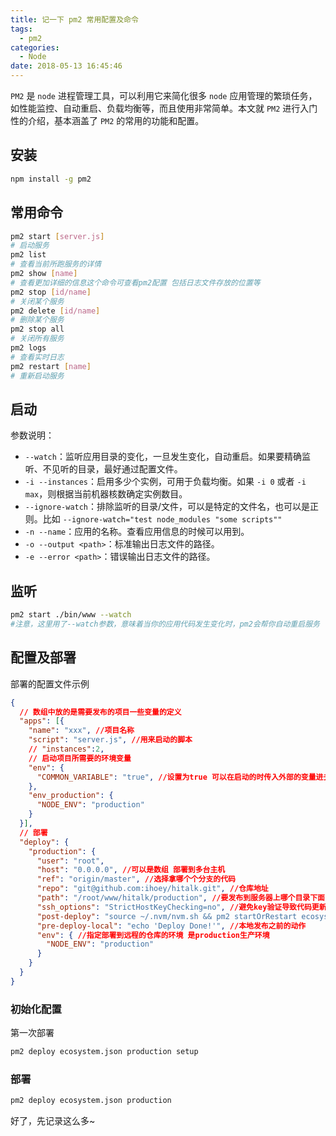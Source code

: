 ```yaml
---
title: 记一下 pm2 常用配置及命令
tags:
  - pm2
categories:
  - Node
date: 2018-05-13 16:45:46
---
```


`PM2` 是 `node` 进程管理工具，可以利用它来简化很多 `node` 应用管理的繁琐任务，如性能监控、自动重启、负载均衡等，而且使用非常简单。本文就 `PM2` 进行入门性的介绍，基本涵盖了 `PM2` 的常用的功能和配置。

<!-- more -->

## 安装

```bash
npm install -g pm2
```

## 常用命令

```bash
pm2 start [server.js]
# 启动服务
pm2 list
# 查看当前所跑服务的详情
pm2 show [name]
# 查看更加详细的信息这个命令可查看pm2配置 包括日志文件存放的位置等
pm2 stop [id/name]
# 关闭某个服务
pm2 delete [id/name]
# 删除某个服务
pm2 stop all
# 关闭所有服务
pm2 logs
# 查看实时日志
pm2 restart [name]
# 重新启动服务
```

## 启动

参数说明：
- `--watch`：监听应用目录的变化，一旦发生变化，自动重启。如果要精确监听、不见听的目录，最好通过配置文件。
- `-i --instances`：启用多少个实例，可用于负载均衡。如果 `-i 0` 或者 `-i max`，则根据当前机器核数确定实例数目。
- `--ignore-watch`：排除监听的目录/文件，可以是特定的文件名，也可以是正则。比如 `--ignore-watch="test node_modules "some scripts""`
- `-n --name`：应用的名称。查看应用信息的时候可以用到。
- `-o --output <path>`：标准输出日志文件的路径。
- `-e --error <path>`：错误输出日志文件的路径。

## 监听

```bash
pm2 start ./bin/www --watch
#注意，这里用了--watch参数，意味着当你的应用代码发生变化时，pm2会帮你自动重启服务
```


## 配置及部署

部署的配置文件示例

```json
{
  // 数组中放的是需要发布的项目一些变量的定义
  "apps": [{
    "name": "xxx", //项目名称
    "script": "server.js", //用来启动的脚本
    // "instances":2,
    // 启动项目所需要的环境变量
    "env": {
      "COMMON_VARIABLE": "true", //设置为true 可以在启动的时传入外部的变量进去
    },
    "env_production": {
      "NODE_ENV": "production"
    }
  }],
  // 部署
  "deploy": {
    "production": {
      "user": "root",
      "host": "0.0.0.0", //可以是数组 部署到多台主机
      "ref": "origin/master", //选择拿哪个个分支的代码
      "repo": "git@github.com:ihoey/hitalk.git", //仓库地址
      "path": "/root/www/hitalk/production", //要发布到服务器上哪个目录下面
      "ssh_options": "StrictHostKeyChecking=no", //避免key验证导致代码更新到远程仓库失败
      "post-deploy": "source ~/.nvm/nvm.sh && pm2 startOrRestart ecosystem.json --env production", //发布之后执行的动作 执行开启或更新pm2运行的服务
      "pre-deploy-local": "echo 'Deploy Done!'", //本地发布之前的动作
      "env": { //指定部署到远程的仓库的环境 是production生产环境
        "NODE_ENV": "production"
      }
    }
  }
}
```

### 初始化配置

第一次部署

```bash
pm2 deploy ecosystem.json production setup
```

### 部署

```bash
pm2 deploy ecosystem.json production
```

好了，先记录这么多~
